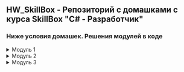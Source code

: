 ## HW_SkillBox - Репозиторий с домашками с курса SkillBox "C# - Разработчик"

### Ниже условия домашек. Решения модулей в коде
<details>
  <summary>Модуль 1</summary>   
  <details>  
    <summary>Задание 1</summary>
Что нужно сделать
У программистов есть традиция — первое приложение на новом языке программирования приветствует мир. Давайте поприветствуем мир на языке C#.

Для выполнения задания: 

Установите IDE Visual Studio. 
Создайте новое консольное приложение.
Добавьте оператор вывода на экран Console.WriteLine и с его помощью выведите надпись: Hello World!!!
Добавьте задержку Console.ReadKey, чтобы приложение не закрывалось по завершении выполнения.
Это задание — простое, ведь это ваша первая программа. Оно почти полностью разобрано в видеоуроках. 

  </details>
  <details>
    <summary>Задание 2</summary>
Цель
Научиться различать операторы Write и WriteLine.

Что нужно сделать
Методы Write и WriteLine очень похожи, но у них есть важное различие. Метод Write не переносит строку после того, как произошёл вывод на экран. Разработайте приложение, которое покажет вам разницу между этими двумя операторами:

Выведите на экран надпись Hello World!!!, используя метод Console.Write. 
Используйте Console.Write для каждого слова (у вас будет три вызова метода: сначала для слова Hello, потом для слова World, а затем — для трёх восклицательных знаков).
Чтобы слова не «слипались», используйте пробелы внутри кавычек.
Добавьте задержку Console.ReadLine, чтобы приложение не закрывалось по завершении выполнения.
  </details>
</details>
<details>
<summary>Модуль 2</summary>
<details>
  <summary>Задание 1</summary>
  Задание 1. Создание переменных и вывод
Что нужно сделать
Объявите несколько переменных, которые будут хранить следующие значения:

- Ф. И. О.
- Возраст
- Email
- Баллы по программированию
- Баллы по математике
- Баллы по физике

Каждая переменная должна иметь:

- Название, что-либо обозначающее на английском языке.
- Тип данных, который наилучшим образом подходит для этой переменной.
Например, для Ф. И. О. можно указать наименование переменной fullName. Локальные переменные принято именовать, начиная со строчной буквы, а все следующие слова, которые входят в название переменной, — с заглавной. Этот стиль называется camelCase.
Дальше выведите всю информацию на экран. Организуйте форматированный вывод данных на экран.

Для решения этой задачи объявите переменные для данных, указанных выше, как это было показано в видео 2.2.

</details>  
 <details>
  <summary>Задание 2</summary>
Создайте две переменные для подсчёта суммы баллов по всем предметам и рассчитайте среднее арифметическое значение. Для этого:

Создайте переменную под сумму баллов по всем предметам.
Посчитайте сумму баллов.
Создайте переменную под средний балл.
Рассчитайте среднее арифметическое баллов.
Выведите информацию на экран.
</details>  

</details> 
<details>
  <summary>Модуль 3</summary>   
  <details>  
    <summary>Задание 1. Приложение по определению чётного или нечётного числа</summary>
Напишите приложение, которое определяет чётное или нечётное число. Алгоритм приложения выглядит следующим образом:

На экране программа с помощью оператора Console.WriteLine предлагает пользователю ввести целое число.
С помощью оператора Console.ReadLine считывается введённое число.
С помощью метода int.Parse число преобразуется в целочисленную переменную.
С помощью оператора деления с остатком определяется, чётное число или нечётное.
В зависимости от предыдущего шага на экран выводится текст, является ли данное число чётным или нет.
  </details>   
  <details>  
    <summary>Задание 2. Программа подсчёта суммы карт в игре «21»</summary>
Есть довольно простая карточная игра, она называется «21». Суть игры сводится к подсчёту карт. Каждая карта имеет свой «вес». Напишите программу, которая подсчитает сумму всех карт у вас на руках. Задача программы сводится к следующему алгоритму:

1. Программа приветствует пользователя и спрашивает, сколько у него на руках карт.
2. Пользователь вводит целое число.
3. Преобразуем это число в счётчик для цикла.
4. С помощью цикла for итеративно просим пользователя ввести номинал каждой карты. Для карт с числовым номиналом он вводит только цифру. 
Для «картинок» следует принять обозначения латинскими буквами:
 - Валет = J
 - Дама = Q
 - Король = K
 - Туз = T
5. Внутри цикла, используя оператор switch, «вес» каждой карты складываем в общую переменную суммы, которая объявлена до тела основного цикла.
Для числовых карт их «вес» равен весу, указанному при вводе пользователем. Для «картинок» «вес» равен 10.
6. По завершении ввода на экране появится значение суммы карт.
  </details>   
  <details>  
    <summary>Задание 3. Проверка простого числа</summary>
    Эта задача — одна из самых распространённых и популярных. Простое число — число, которое делится само на себя и на единицу. Есть много алгоритмов поиска простых чисел. Реализуйте один из самых лёгких. Проверьте введённое с клавиатуры целое число на признак простоты. Чтобы закрепить знания, реализуйте эту задачу, используя цикл while.

1. Для начала пользователь вводит целое число.
2. Затем в цикле нужно перебрать все числа, начиная с 1 и до N − 1.
3. Входное число N при каждой итерации цикла нужно делить на число, которое получается в цикле с остатком.
4. Если остаток от деления равен 0, значит, программа нашла делитель этого числа, и потому это число уже не может являться простым числом.
5. Если остаток от деления равен 0, то переменной bool, объявленной за рамками цикла, следует присвоить значение true.
6. Если после выхода из цикла значение переменной осталось false, значит, число простое. Если значение переменной стало true, значит, был найден делитель, поэтому число не может считаться простым.
  </details>   
  <details>  
    <summary>Задание 4. Наименьший элемент в последовательности</summary>
Найдите наименьший элемент в последовательности, которую вводит пользователь. Детальный алгоритм программы:

1. Пользователь вводит длину последовательности. 
2. Затем пользователь последовательно вводит целые числа (как положительные, так и отрицательные). Числа разделяются клавишей Enter.
3. Каждое введённое число сравнивается со значением переменной, отвечающей за минимальный элемент. Если введённое число оказывается меньше, то нужно обновить значение переменной.
  </details>   
  <details>  
    <summary>Задание 5. Игра «Угадай число»</summary>
    Разработайте программу по следующему алгоритму:

1. Пользователь вводит максимальное целое число диапазона.
2. На основе диапазона целых чисел (от 0 до «введено пользователем») программа генерирует случайное целое число из диапазона. 
3. Пользователю предлагается ввести загаданное программой случайное число. Пользователь вводит свои предположения в консоли приложения. 
  - Если число меньше загаданного, программа сообщает об этом пользователю. 
  - Если больше, то тоже сообщает, что число больше загаданного.
4. Программа завершается, когда пользователь угадывает число. 
5. Если пользователь устал играть, то вместо ввода числа он вводит пустую строку и нажимает Enter. Тогда программа завершается, предварительно показывая, какое число было загадано.
  </details>
</details>
  
